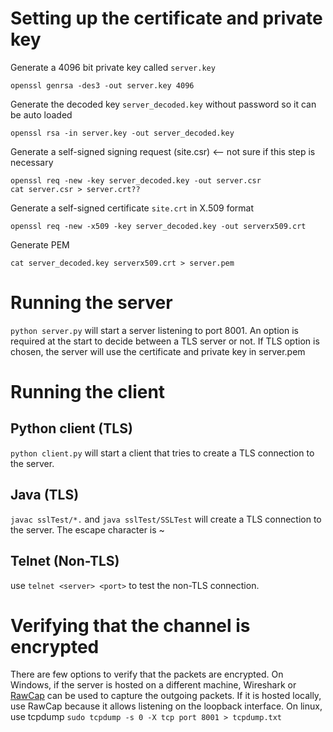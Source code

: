 # Setting up the certificate and private key

Generate a 4096 bit private key called `server.key`
    
    openssl genrsa -des3 -out server.key 4096

Generate the decoded key `server_decoded.key` without password so it can be auto loaded

    openssl rsa -in server.key -out server_decoded.key

Generate a self-signed signing request (site.csr) <-- not sure if this step is necessary

    openssl req -new -key server_decoded.key -out server.csr
    cat server.csr > server.crt??

Generate a self-signed certificate `site.crt` in X.509 format

    openssl req -new -x509 -key server_decoded.key -out serverx509.crt

Generate PEM

    cat server_decoded.key serverx509.crt > server.pem

# Running the server

`python server.py` will start a server listening to port 8001. An option is required at the start to decide between a TLS server or not. If TLS option is chosen, the server will use the certificate and private key in server.pem

# Running the client

## Python client (TLS)

`python client.py` will start a client that tries to create a TLS connection to the server.

## Java (TLS)

`javac sslTest/*.` and `java sslTest/SSLTest` will create a TLS connection to the server. The escape character is ~

## Telnet (Non-TLS)

use `telnet <server> <port>` to test the non-TLS connection.

# Verifying that the channel is encrypted

There are few options to verify that the packets are encrypted. On Windows, if the server is hosted on a different machine, Wireshark or [RawCap](http://www.netresec.com/?page=RawCap) can be used to capture the outgoing packets. If it is hosted locally, use RawCap because it allows listening on the loopback interface. On linux, use tcpdump `sudo tcpdump -s 0 -X tcp port 8001 > tcpdump.txt`